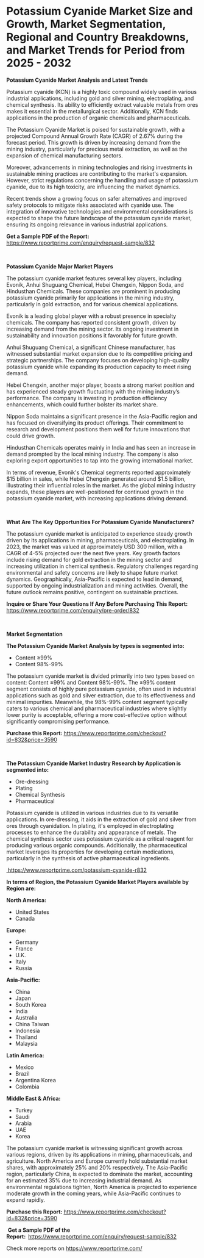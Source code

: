 <p><h1>Potassium Cyanide Market Size and Growth, Market Segmentation, Regional and Country Breakdowns, and Market Trends for Period from 2025 -  2032</h1></p><p><strong>Potassium Cyanide Market Analysis and Latest Trends</strong></p>
<p><p>Potassium cyanide (KCN) is a highly toxic compound widely used in various industrial applications, including gold and silver mining, electroplating, and chemical synthesis. Its ability to efficiently extract valuable metals from ores makes it essential in the metallurgical sector. Additionally, KCN finds applications in the production of organic chemicals and pharmaceuticals.</p><p>The Potassium Cyanide Market is poised for sustainable growth, with a projected Compound Annual Growth Rate (CAGR) of 2.67% during the forecast period. This growth is driven by increasing demand from the mining industry, particularly for precious metal extraction, as well as the expansion of chemical manufacturing sectors. </p><p>Moreover, advancements in mining technologies and rising investments in sustainable mining practices are contributing to the market's expansion. However, strict regulations concerning the handling and usage of potassium cyanide, due to its high toxicity, are influencing the market dynamics. </p><p>Recent trends show a growing focus on safer alternatives and improved safety protocols to mitigate risks associated with cyanide use. The integration of innovative technologies and environmental considerations is expected to shape the future landscape of the potassium cyanide market, ensuring its ongoing relevance in various industrial applications.</p></p>
<p><strong>Get a Sample PDF of the Report:&nbsp;</strong> <a href="https://www.reportprime.com/enquiry/request-sample/832?utm_campaign=1938&utm_medium=2&utm_source=Github&utm_content=ia&utm_term=18032025&utm_id=potassium-cyanide">https://www.reportprime.com/enquiry/request-sample/832</a></p>
<p>&nbsp;</p>
<p><strong>Potassium Cyanide Major Market Players</strong></p>
<p><p>The potassium cyanide market features several key players, including Evonik, Anhui Shuguang Chemical, Hebei Chengxin, Nippon Soda, and Hindusthan Chemicals. These companies are prominent in producing potassium cyanide primarily for applications in the mining industry, particularly in gold extraction, and for various chemical applications.</p><p>Evonik is a leading global player with a robust presence in specialty chemicals. The company has reported consistent growth, driven by increasing demand from the mining sector. Its ongoing investment in sustainability and innovation positions it favorably for future growth.</p><p>Anhui Shuguang Chemical, a significant Chinese manufacturer, has witnessed substantial market expansion due to its competitive pricing and strategic partnerships. The company focuses on developing high-quality potassium cyanide while expanding its production capacity to meet rising demand.</p><p>Hebei Chengxin, another major player, boasts a strong market position and has experienced steady growth fluctuating with the mining industry’s performance. The company is investing in production efficiency enhancements, which could further bolster its market share.</p><p>Nippon Soda maintains a significant presence in the Asia-Pacific region and has focused on diversifying its product offerings. Their commitment to research and development positions them well for future innovations that could drive growth.</p><p>Hindusthan Chemicals operates mainly in India and has seen an increase in demand prompted by the local mining industry. The company is also exploring export opportunities to tap into the growing international market.</p><p>In terms of revenue, Evonik's Chemical segments reported approximately $15 billion in sales, while Hebei Chengxin generated around $1.5 billion, illustrating their influential roles in the market. As the global mining industry expands, these players are well-positioned for continued growth in the potassium cyanide market, with increasing applications driving demand.</p></p>
<p>&nbsp;</p>
<p><strong>What Are The Key Opportunities For Potassium Cyanide Manufacturers?</strong></p>
<p><p>The potassium cyanide market is anticipated to experience steady growth driven by its applications in mining, pharmaceuticals, and electroplating. In 2023, the market was valued at approximately USD 300 million, with a CAGR of 4-5% projected over the next five years. Key growth factors include rising demand for gold extraction in the mining sector and increasing utilization in chemical synthesis. Regulatory challenges regarding environmental and safety concerns are likely to shape future market dynamics. Geographically, Asia-Pacific is expected to lead in demand, supported by ongoing industrialization and mining activities. Overall, the future outlook remains positive, contingent on sustainable practices.</p></p>
<p><strong>Inquire or Share Your Questions If Any Before Purchasing This Report:</strong> <a href="https://www.reportprime.com/enquiry/pre-order/832?utm_campaign=1938&utm_medium=2&utm_source=Github&utm_content=ia&utm_term=18032025&utm_id=potassium-cyanide">https://www.reportprime.com/enquiry/pre-order/832</a></p>
<p>&nbsp;</p>
<p><strong>Market Segmentation</strong></p>
<p><strong>The Potassium Cyanide Market Analysis by types is segmented into:</strong></p>
<p><ul><li>Content ≥99%</li><li>Content 98%-99%</li></ul></p>
<p><p>The potassium cyanide market is divided primarily into two types based on content: Content ≥99% and Content 98%-99%. The ≥99% content segment consists of highly pure potassium cyanide, often used in industrial applications such as gold and silver extraction, due to its effectiveness and minimal impurities. Meanwhile, the 98%-99% content segment typically caters to various chemical and pharmaceutical industries where slightly lower purity is acceptable, offering a more cost-effective option without significantly compromising performance.</p></p>
<p><strong>Purchase this Report:&nbsp;</strong><a href="https://www.reportprime.com/checkout?id=832&price=3590&utm_campaign=1938&utm_medium=2&utm_source=Github&utm_content=ia&utm_term=18032025&utm_id=potassium-cyanide">https://www.reportprime.com/checkout?id=832&price=3590</a></p>
<p>&nbsp;</p>
<p><strong>The Potassium Cyanide Market Industry Research by Application is segmented into:</strong></p>
<p><ul><li>Ore-dressing</li><li>Plating</li><li>Chemical Synthesis</li><li>Pharmaceutical</li></ul></p>
<p><p>Potassium cyanide is utilized in various industries due to its versatile applications. In ore-dressing, it aids in the extraction of gold and silver from ores through cyanidation. In plating, it's employed in electroplating processes to enhance the durability and appearance of metals. The chemical synthesis sector uses potassium cyanide as a critical reagent for producing various organic compounds. Additionally, the pharmaceutical market leverages its properties for developing certain medications, particularly in the synthesis of active pharmaceutical ingredients.</p></p>
<p><a href="https://www.reportprime.com/potassium-cyanide-r832?utm_campaign=1938&utm_medium=2&utm_source=Github&utm_content=ia&utm_term=18032025&utm_id=potassium-cyanide">&nbsp;https://www.reportprime.com/potassium-cyanide-r832</a></p>
<p><strong>In terms of Region, the Potassium Cyanide Market Players available by Region are:</strong></p>
<p>
    <p> <strong> North America: </strong>
        <ul>
            <li>United States</li>
            <li>Canada</li>
        </ul>
        </p> 
    <p> <strong> Europe: </strong>
        <ul>
            <li>Germany</li>
            <li>France</li>
            <li>U.K.</li>
            <li>Italy</li>
            <li>Russia</li>
        </ul>
        </p> 
    <p> <strong> Asia-Pacific: </strong>
        <ul>
            <li>China</li>
            <li>Japan</li>
            <li>South Korea</li>
            <li>India</li>
            <li>Australia</li>
            <li>China Taiwan</li>
            <li>Indonesia</li>
            <li>Thailand</li>
            <li>Malaysia</li>
        </ul>
        </p> 
    <p> <strong> Latin America: </strong>
        <ul>
            <li>Mexico</li>
            <li>Brazil</li>
            <li>Argentina Korea</li>
            <li>Colombia</li>
        </ul>
        </p> 
    <p> <strong> Middle East & Africa: </strong>
        <ul>
            <li>Turkey</li>
            <li>Saudi</li>
            <li>Arabia</li>
            <li>UAE</li>
            <li>Korea</li>
        </ul>
    </p>
    </p>
<p><p>The potassium cyanide market is witnessing significant growth across various regions, driven by its applications in mining, pharmaceuticals, and agriculture. North America and Europe currently hold substantial market shares, with approximately 25% and 20% respectively. The Asia-Pacific region, particularly China, is expected to dominate the market, accounting for an estimated 35% due to increasing industrial demand. As environmental regulations tighten, North America is projected to experience moderate growth in the coming years, while Asia-Pacific continues to expand rapidly.</p></p>
<p><strong>Purchase this Report: </strong><a href="https://www.reportprime.com/checkout?id=832&price=3590&utm_campaign=1938&utm_medium=2&utm_source=Github&utm_content=ia&utm_term=18032025&utm_id=potassium-cyanide">https://www.reportprime.com/checkout?id=832&price=3590</a></p>
<p>&nbsp;<strong>Get a Sample PDF of the Report:&nbsp;&nbsp;</strong><a href="https://www.reportprime.com/enquiry/request-sample/832?utm_campaign=1938&utm_medium=2&utm_source=Github&utm_content=ia&utm_term=18032025&utm_id=potassium-cyanide">https://www.reportprime.com/enquiry/request-sample/832</a></p>
<p><strong></strong></p>
<p>Check more reports on <a href="https://www.reportprime.com/?utm_campaign=1938&utm_medium=2&utm_source=Github&utm_content=ia&utm_term=18032025&utm_id=potassium-cyanide">https://www.reportprime.com/</a></p>